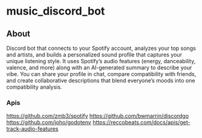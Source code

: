 # music_discord_bot

## About
Discord bot that connects to your Spotify account, analyzes your top songs and artists, and builds a personalized sound profile that captures your unique listening style. It uses Spotify’s audio features (energy, danceability, valence, and more) along with an AI-generated summary to describe your vibe. You can share your profile in chat, compare compatibility with friends, and create collaborative descriptions that blend everyone’s moods into one compatibility analysis.

### Apis
https://github.com/zmb3/spotify
https://github.com/bwmarrin/discordgo
https://github.com/joho/godotenv
https://reccobeats.com/docs/apis/get-track-audio-features